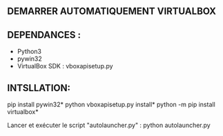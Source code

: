## DEMARRER AUTOMATIQUEMENT VIRTUALBOX

## DEPENDANCES :
- Python3
- pywin32
- VirtualBox SDK : vboxapisetup.py

## INTSLLATION:
pip install pywin32\*
python vboxapisetup.py install\*
python -m pip install virtualbox\*

Lancer et exécuter le script "autolauncher.py" : python autolauncher.py
